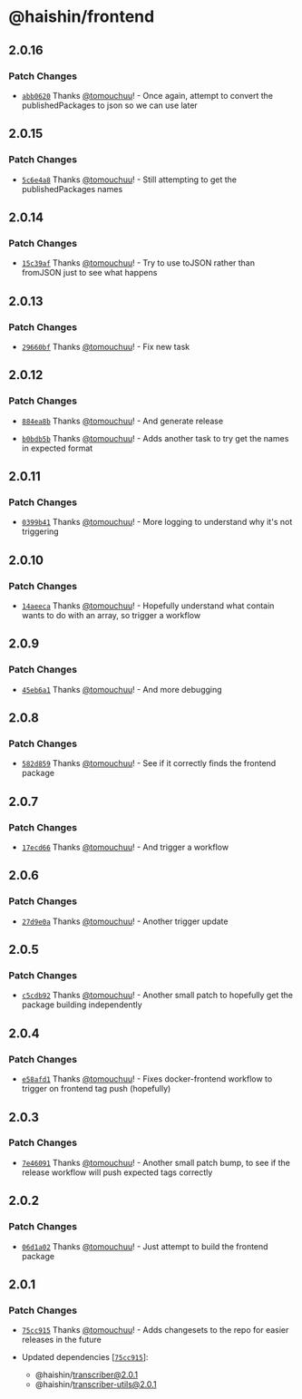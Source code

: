 # @haishin/frontend

## 2.0.16

### Patch Changes

- [`abb0620`](https://github.com/tomouchuu/haishin/commit/abb0620b5cfbd22aee94c8030fc323accec51638) Thanks [@tomouchuu](https://github.com/tomouchuu)! - Once again, attempt to convert the publishedPackages to json so we can use later

## 2.0.15

### Patch Changes

- [`5c6e4a8`](https://github.com/tomouchuu/haishin/commit/5c6e4a8355f1ba62c1ae23fa4fb5487407895bf9) Thanks [@tomouchuu](https://github.com/tomouchuu)! - Still attempting to get the publishedPackages names

## 2.0.14

### Patch Changes

- [`15c39af`](https://github.com/tomouchuu/haishin/commit/15c39af5bb44fe0c6beceec6fcd4a71fb3b59296) Thanks [@tomouchuu](https://github.com/tomouchuu)! - Try to use toJSON rather than fromJSON just to see what happens

## 2.0.13

### Patch Changes

- [`29660bf`](https://github.com/tomouchuu/haishin/commit/29660bf38a2bb135fd6a948146cc884820b3f2d6) Thanks [@tomouchuu](https://github.com/tomouchuu)! - Fix new task

## 2.0.12

### Patch Changes

- [`884ea8b`](https://github.com/tomouchuu/haishin/commit/884ea8b2f394dcaecf9cf66db54cba78177fc7df) Thanks [@tomouchuu](https://github.com/tomouchuu)! - And generate release

- [`b0bdb5b`](https://github.com/tomouchuu/haishin/commit/b0bdb5ba98ec1c4177594fc146d425ed1e6448dd) Thanks [@tomouchuu](https://github.com/tomouchuu)! - Adds another task to try get the names in expected format

## 2.0.11

### Patch Changes

- [`0399b41`](https://github.com/tomouchuu/haishin/commit/0399b4197ae9620cc02c6e8619da613a232f1005) Thanks [@tomouchuu](https://github.com/tomouchuu)! - More logging to understand why it's not triggering

## 2.0.10

### Patch Changes

- [`14aeeca`](https://github.com/tomouchuu/haishin/commit/14aeeca83370a1f26a76a5b6e8dcddf91ae0690a) Thanks [@tomouchuu](https://github.com/tomouchuu)! - Hopefully understand what contain wants to do with an array, so trigger a workflow

## 2.0.9

### Patch Changes

- [`45eb6a1`](https://github.com/tomouchuu/haishin/commit/45eb6a1cc22bda7aaf1072578609ce2da647400d) Thanks [@tomouchuu](https://github.com/tomouchuu)! - And more debugging

## 2.0.8

### Patch Changes

- [`582d859`](https://github.com/tomouchuu/haishin/commit/582d8597ae3476557cc62f157a8cfcb62e67851c) Thanks [@tomouchuu](https://github.com/tomouchuu)! - See if it correctly finds the frontend package

## 2.0.7

### Patch Changes

- [`17ecd66`](https://github.com/tomouchuu/haishin/commit/17ecd661a311896646a585b53fbeb2e6fb2ec234) Thanks [@tomouchuu](https://github.com/tomouchuu)! - And trigger a workflow

## 2.0.6

### Patch Changes

- [`27d9e0a`](https://github.com/tomouchuu/haishin/commit/27d9e0aa93da84f4433b310df7f539431f20d119) Thanks [@tomouchuu](https://github.com/tomouchuu)! - Another trigger update

## 2.0.5

### Patch Changes

- [`c5cdb92`](https://github.com/tomouchuu/haishin/commit/c5cdb9288ebd208bb3cfb07b1fa0a993f11ad9e5) Thanks [@tomouchuu](https://github.com/tomouchuu)! - Another small patch to hopefully get the package building independently

## 2.0.4

### Patch Changes

- [`e58afd1`](https://github.com/tomouchuu/haishin/commit/e58afd1665c74ac52128fa9c2f86a04151d2540b) Thanks [@tomouchuu](https://github.com/tomouchuu)! - Fixes docker-frontend workflow to trigger on frontend tag push (hopefully)

## 2.0.3

### Patch Changes

- [`7e46091`](https://github.com/tomouchuu/haishin/commit/7e46091e98910bd6b6735aacc2c75c7d88fbcccc) Thanks [@tomouchuu](https://github.com/tomouchuu)! - Another small patch bump, to see if the release workflow will push expected tags correctly

## 2.0.2

### Patch Changes

- [`06d1a02`](https://github.com/tomouchuu/haishin/commit/06d1a02c2449eb151f8cbc36ec479bf7491757ba) Thanks [@tomouchuu](https://github.com/tomouchuu)! - Just attempt to build the frontend package

## 2.0.1

### Patch Changes

- [`75cc915`](https://github.com/tomouchuu/haishin/commit/75cc9157c32e348055223c831004db903bba5a6f) Thanks [@tomouchuu](https://github.com/tomouchuu)! - Adds changesets to the repo for easier releases in the future

- Updated dependencies [[`75cc915`](https://github.com/tomouchuu/haishin/commit/75cc9157c32e348055223c831004db903bba5a6f)]:
  - @haishin/transcriber@2.0.1
  - @haishin/transcriber-utils@2.0.1
